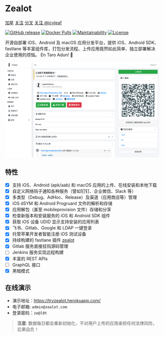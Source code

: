 # Zealot

<a class="github-button" href="https://github.com/tryzealot/zealot" data-icon="octicon-star" data-size="large" data-show-count="true" aria-label="Star tryzealot/zealot on GitHub">加星</a>
<a class="github-button" href="https://github.com/tryzealot/zealot/subscription" data-icon="octicon-eye" data-size="large" data-show-count="true" aria-label="Watch tryzealot/zealot on GitHub">关注</a>
<a class="github-button" href="https://github.com/tryzealot/zealot/fork" data-icon="octicon-repo-forked" data-size="large" data-show-count="true" aria-label="Fork tryzealot/zealot on GitHub">分叉</a>
<a class="github-button" href="https://github.com/icyleaf" data-size="large" data-show-count="true" aria-label="Follow @icyleaf on GitHub">关注 @icyleaf</a>

[![GitHub release](https://img.shields.io/github/v/release/tryzealot/zealot?include_prereleases)](https://github.com/tryzealot/zealot/releases)
[![Docker Pulls](https://img.shields.io/docker/pulls/tryzealot/zealot.svg)](https://hub.docker.com/r/tryzealot/zealot/)
[![Maintainability](https://codeclimate.com/github/tryzealot/zealot/badges/gpa.svg)](https://codeclimate.com/github/tryzealot/zealot)
[![License](https://img.shields.io/github/license/tryzealot/zealot)](https://github.com/tryzealot/zealot/blob/develop/LICENSE)

开源自部署 iOS、Android 及 macOS 应用分发平台，提供 iOS、Android SDK、fastlane 等丰富组件库，打包分发流程、上传应用竟然如此简单、独立部署解决企业使用的烦恼。 En Taro Adun! 🖖

![Zealot Dashboard](_media/showcase.png)

## 特性

- [x] 支持 iOS、Android (apk/aab) 和 macOS 应用的上传、在线安装和本地下载
- [x] 自定义网络钩子通知各种服务（譬如钉钉、企业微信、Slack 等）
- [x] 多类型（Debug、AdHoc、Release）及渠道（应用商店等）管理
- [x] iOS dSYM 和 Android Progruard 文件的解析和存储
- [x] 应用解包（甚至 mobileprovision 文件）存储和分享
- [x] 检查新版本和安装服务的 iOS 和 Android SDK 组件
- [x] 获取 iOS 设备 UDID 显示支持安装的应用列表
- [x] 飞书、Gitlab、Google 和 LDAP 一键登录
- [x] 托管苹果开发者智能注册 iOS 测试设备
- [x] 持续构建的 fastlane 插件 [zealot](https://github.com/tryzealot/fastlane-plugin-zealot)
- [x] Gitlab 服务直接挂钩源码管理
- [ ] Jenkins 服务实现远程构建
- [x] 丰富的 REST APIs
- [ ] GraphQL 接口
- [x] 黑暗模式

## 在线演示

- 演示地址：https://tryzealot.herokuapp.com/
- 电子邮箱: `admin@zealot.com`
- 登录密码：`ze@l0t`

> **注意**: 数据每日都会重新初始化，不对用户上传的应用承担任何法律风险，后果自负！
